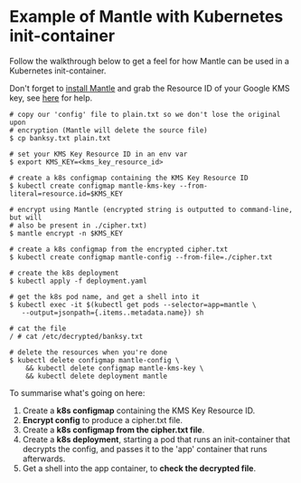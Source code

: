 # Example of Mantle with Kubernetes init-container

Follow the walkthrough below to get a feel for how Mantle can be used in a
Kubernetes init-container.

Don't forget to [install Mantle](https://github.com/ovotech/mantle#Install) and grab the Resource ID of your Google KMS key, see [here](https://github.com/ovotech/mantle#obtain-the-keys-resource-id) for help.

```
# copy our 'config' file to plain.txt so we don't lose the original upon
# encryption (Mantle will delete the source file)
$ cp banksy.txt plain.txt

# set your KMS Key Resource ID in an env var
$ export KMS_KEY=<kms_key_resource_id>

# create a k8s configmap containing the KMS Key Resource ID
$ kubectl create configmap mantle-kms-key --from-literal=resource.id=$KMS_KEY

# encrypt using Mantle (encrypted string is outputted to command-line, but will
# also be present in ./cipher.txt)
$ mantle encrypt -n $KMS_KEY

# create a k8s configmap from the encrypted cipher.txt
$ kubectl create configmap mantle-config --from-file=./cipher.txt

# create the k8s deployment
$ kubectl apply -f deployment.yaml

# get the k8s pod name, and get a shell into it
$ kubectl exec -it $(kubectl get pods --selector=app=mantle \
   --output=jsonpath={.items..metadata.name}) sh

# cat the file
/ # cat /etc/decrypted/banksy.txt

# delete the resources when you're done
$ kubectl delete configmap mantle-config \
    && kubectl delete configmap mantle-kms-key \
    && kubectl delete deployment mantle
```

To summarise what's going on here:

1. Create a **k8s configmap** containing the KMS Key Resource ID.
1. **Encrypt config** to produce a cipher.txt file.
2. Create a **k8s configmap from the cipher.txt file**.
3. Create a **k8s deployment**, starting a pod that runs an init-container that
decrypts the config, and passes it to the 'app' container that runs afterwards.
4. Get a shell into the app container, to **check the decrypted file**.
